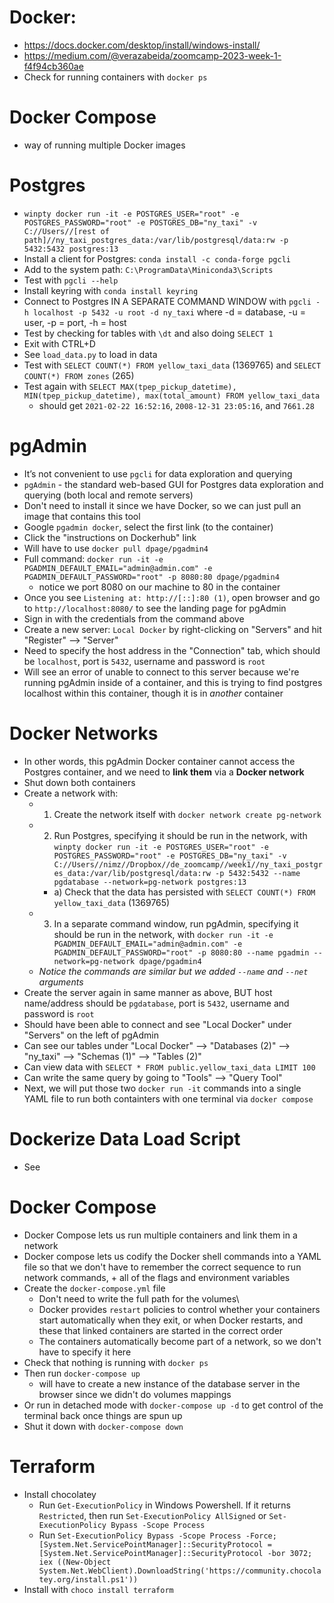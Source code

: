 # Docker: 
- https://docs.docker.com/desktop/install/windows-install/
- https://medium.com/@verazabeida/zoomcamp-2023-week-1-f4f94cb360ae
- Check for running containers with `docker ps`
# Docker Compose
- way of running multiple Docker images
# Postgres
- `winpty docker run -it -e POSTGRES_USER="root" -e POSTGRES_PASSWORD="root" -e POSTGRES_DB="ny_taxi" -v C://Users//[rest of path]//ny_taxi_postgres_data:/var/lib/postgresql/data:rw -p 5432:5432 postgres:13`
- Install a client for Postgres: `conda install -c conda-forge pgcli`
- Add to the system path: `C:\ProgramData\Miniconda3\Scripts`
- Test with `pgcli --help`
- Install keyring with `conda install keyring`
- Connect to Postgres IN A SEPARATE COMMAND WINDOW with `pgcli -h localhost -p 5432 -u root -d ny_taxi` where -d = database, -u = user, -p = port, -h = host
- Test by checking for tables with `\dt` and also doing `SELECT 1`
- Exit with CTRL+D
- See `load_data.py` to load in data
- Test with `SELECT COUNT(*) FROM yellow_taxi_data` (1369765) and `SELECT COUNT(*) FROM zones` (265)
- Test again with `SELECT MAX(tpep_pickup_datetime), MIN(tpep_pickup_datetime), max(total_amount) FROM yellow_taxi_data`
    - should get `2021-02-22 16:52:16`, `2008-12-31 23:05:16`, and `7661.28`
# pgAdmin
- It’s not convenient to use `pgcli` for data exploration and querying
- `pgAdmin` - the standard web-based GUI for Postgres data exploration and querying (both local and remote servers)
- Don't need to install it since we have Docker, so we can just pull an image that contains this tool
- Google `pgadmin docker`, select the first link (to the container)
- Click the "instructions on Dockerhub" link
- Will have to use `docker pull dpage/pgadmin4`
- Full command: `docker run -it -e PGADMIN_DEFAULT_EMAIL="admin@admin.com" -e PGADMIN_DEFAULT_PASSWORD="root" -p 8080:80 dpage/pgadmin4`
    - notice we port 8080 on our machine to 80 in the container
- Once you see `Listening at: http://[::]:80 (1)`, open browser and go to `http://localhost:8080/` to see the landing page for pgAdmin
- Sign in with the credentials from the command above
- Create a new server: `Local Docker` by right-clicking on "Servers" and hit "Register" --> "Server"
- Need to specify the host address in the "Connection" tab, which should be `localhost`, port is `5432`, username and password is `root`
- Will see an error of unable to connect to this server because we're running pgAdmin inside of a container, and this is trying to find postgres localhost within this container, though it is in *another* container
# Docker Networks
- In other words, this pgAdmin Docker container cannot access the Postgres container, and we need to **link them** via a **Docker network**
- Shut down both containers
- Create a network with:
    - 1) Create the network itself with `docker network create pg-network`
    - 2) Run Postgres, specifying it should be run in the network, with `winpty docker run -it -e POSTGRES_USER="root" -e POSTGRES_PASSWORD="root" -e POSTGRES_DB="ny_taxi" -v C://Users//nimz//Dropbox//de_zoomcamp//week1//ny_taxi_postgres_data:/var/lib/postgresql/data:rw -p 5432:5432 --name pgdatabase --network=pg-network postgres:13`
        - a) Check that the data has persisted with `SELECT COUNT(*) FROM yellow_taxi_data` (1369765)
    - 3) In a separate command window, run pgAdmin, specifying it should be run in the network, with `docker run -it -e PGADMIN_DEFAULT_EMAIL="admin@admin.com" -e PGADMIN_DEFAULT_PASSWORD="root" -p 8080:80 --name pgadmin --network=pg-network dpage/pgadmin4`
    - *Notice the commands are similar but we added `--name` and `--net` arguments*
- Create the server again in same manner as above, BUT host name/address should be `pgdatabase`, port is `5432`, username and password is `root`
- Should have been able to connect and see "Local Docker" under "Servers" on the left of pgAdmin
- Can see our tables under "Local Docker" --> "Databases (2)" --> "ny_taxi" --> "Schemas (1)" --> "Tables (2)"
- Can view data with `SELECT * FROM public.yellow_taxi_data LIMIT 100`
- Can write the same query by going to "Tools" --> "Query Tool"
- Next, we will put those two `docker run -it` commands into a single YAML file to run both containters with one terminal via `docker compose`
# Dockerize Data Load Script
- See 
# Docker Compose
- Docker Compose lets us run multiple containers and link them in a network
- Docker compose lets us codify the Docker shell commands into a YAML file so that we don't have to remember the correct sequence to run network commands, + all of the flags and environment variables
- Create the `docker-compose.yml` file
    - Don't need to write the full path for the volumes\
    - Docker provides `restart` policies to control whether your containers start automatically when they exit, or when Docker restarts, and these that linked containers are started in the correct order
    - The containers automatically become part of a network, so we don't have to specify it here
- Check that nothing is running with `docker ps`
- Then run `docker-compose up`
    - will have to create a new instance of the database server in the browser since we didn't do volumes mappings
- Or run in detached mode with `docker-compose up -d` to get control of the terminal back once things are spun up
- Shut it down with `docker-compose down`

# Terraform
- Install chocolatey
    - Run `Get-ExecutionPolicy` in Windows Powershell. If it returns `Restricted`, then run `Set-ExecutionPolicy AllSigned` or `Set-ExecutionPolicy Bypass -Scope Process`
    - Run `Set-ExecutionPolicy Bypass -Scope Process -Force; [System.Net.ServicePointManager]::SecurityProtocol = [System.Net.ServicePointManager]::SecurityProtocol -bor 3072; iex ((New-Object System.Net.WebClient).DownloadString('https://community.chocolatey.org/install.ps1'))`
- Install with `choco install terraform`